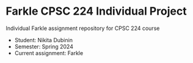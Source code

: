 # Farkle CPSC 224 Individual Project

Individual Farkle assignment repository for CPSC 224 course

- Student:  Nikita Dubinin
- Semester: Spring 2024
- Current assignment: Farkle

